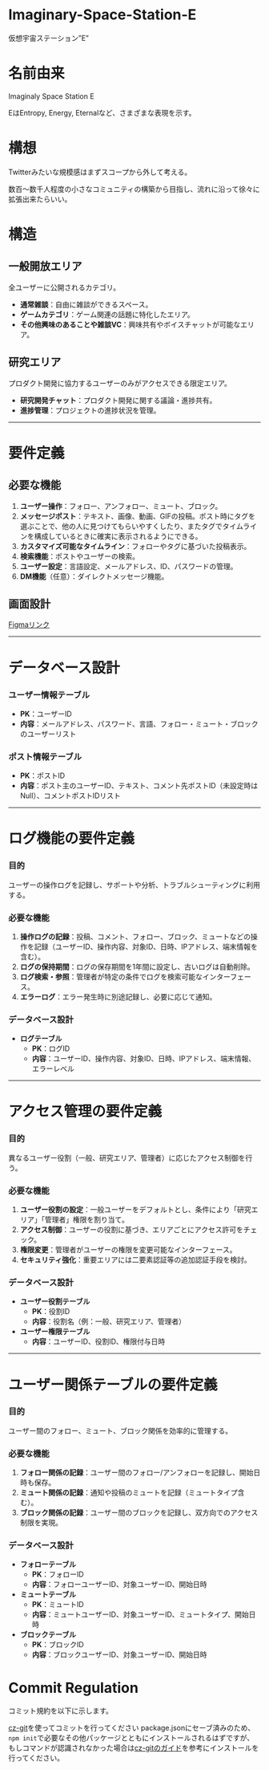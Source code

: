 # Imaginary-Space-Station-E
仮想宇宙ステーション”E”

# 名前由来

Imaginaly Space Station E

EはEntropy, Energy, Eternalなど、さまざまな表現を示す。

# 構想

Twitterみたいな規模感はまずスコープから外して考える。

数百～数千人程度の小さなコミュニティの構築から目指し、流れに沿って徐々に拡張出来たらいい。

# 構造

## 一般開放エリア

全ユーザーに公開されるカテゴリ。

- **通常雑談**：自由に雑談ができるスペース。
- **ゲームカテゴリ**：ゲーム関連の話題に特化したエリア。
- **その他興味のあることや雑談VC**：興味共有やボイスチャットが可能なエリア。

## 研究エリア

プロダクト開発に協力するユーザーのみがアクセスできる限定エリア。

- **研究開発チャット**：プロダクト開発に関する議論・進捗共有。
- **進捗管理**：プロジェクトの進捗状況を管理。

---

# 要件定義

## 必要な機能

1. **ユーザー操作**：フォロー、アンフォロー、ミュート、ブロック。
2. **メッセージポスト**：テキスト、画像、動画、GIFの投稿。ポスト時にタグを選ぶことで、他の人に見つけてもらいやすくしたり、またタグでタイムラインを構成しているときに確実に表示されるようにできる。
3. **カスタマイズ可能なタイムライン**：フォローやタグに基づいた投稿表示。
4. **検索機能**：ポストやユーザーの検索。
5. **ユーザー設定**：言語設定、メールアドレス、ID、パスワードの管理。
6. **DM機能**（任意）：ダイレクトメッセージ機能。

## 画面設計

[Figmaリンク](https://www.figma.com/design/xlZrFeiV0VIb6DBtTtZfcA/Imagination-Space-Station?node-id=0-1&node-type=canvas&t=E0kKw0Lnt1ddyco9-0)

---

# データベース設計

### ユーザー情報テーブル

- **PK**：ユーザーID
- **内容**：メールアドレス、パスワード、言語、フォロー・ミュート・ブロックのユーザーリスト

### ポスト情報テーブル

- **PK**：ポストID
- **内容**：ポスト主のユーザーID、テキスト、コメント先ポストID（未設定時はNull）、コメントポストIDリスト

---

# ログ機能の要件定義

### 目的

ユーザーの操作ログを記録し、サポートや分析、トラブルシューティングに利用する。

### 必要な機能

1. **操作ログの記録**：投稿、コメント、フォロー、ブロック、ミュートなどの操作を記録（ユーザーID、操作内容、対象ID、日時、IPアドレス、端末情報を含む）。
2. **ログの保持期間**：ログの保存期間を1年間に設定し、古いログは自動削除。
3. **ログ検索・参照**：管理者が特定の条件でログを検索可能なインターフェース。
4. **エラーログ**：エラー発生時に別途記録し、必要に応じて通知。

### データベース設計

- **ログテーブル**
    - **PK**：ログID
    - **内容**：ユーザーID、操作内容、対象ID、日時、IPアドレス、端末情報、エラーレベル

---

# アクセス管理の要件定義

### 目的

異なるユーザー役割（一般、研究エリア、管理者）に応じたアクセス制御を行う。

### 必要な機能

1. **ユーザー役割の設定**：一般ユーザーをデフォルトとし、条件により「研究エリア」「管理者」権限を割り当て。
2. **アクセス制御**：ユーザーの役割に基づき、エリアごとにアクセス許可をチェック。
3. **権限変更**：管理者がユーザーの権限を変更可能なインターフェース。
4. **セキュリティ強化**：重要エリアには二要素認証等の追加認証手段を検討。

### データベース設計

- **ユーザー役割テーブル**
    - **PK**：役割ID
    - **内容**：役割名（例：一般、研究エリア、管理者）
- **ユーザー権限テーブル**
    - **内容**：ユーザーID、役割ID、権限付与日時

---

# ユーザー関係テーブルの要件定義

### 目的

ユーザー間のフォロー、ミュート、ブロック関係を効率的に管理する。

### 必要な機能

1. **フォロー関係の記録**：ユーザー間のフォロー/アンフォローを記録し、開始日時も保存。
2. **ミュート関係の記録**：通知や投稿のミュートを記録（ミュートタイプ含む）。
3. **ブロック関係の記録**：ユーザー間のブロックを記録し、双方向でのアクセス制限を実現。

### データベース設計

- **フォローテーブル**
    - **PK**：フォローID
    - **内容**：フォローユーザーID、対象ユーザーID、開始日時
- **ミュートテーブル**
    - **PK**：ミュートID
    - **内容**：ミュートユーザーID、対象ユーザーID、ミュートタイプ、開始日時
- **ブロックテーブル**
    - **PK**：ブロックID
    - **内容**：ブロックユーザーID、対象ユーザーID、開始日時

# Commit Regulation
コミット規約を以下に示します。

[cz-git](https://github.com/Zhengqbbb/cz-git?tab=readme-ov-file)を使ってコミットを行ってください
package.jsonにセーブ済みのため、`npm init`で必要なその他パッケージとともにインストールされるはずですが、もしコマンドが認識されなかった場合は[cz-gitのガイド](https://cz-git.qbb.sh/guide/)を参考にインストールを行ってください。